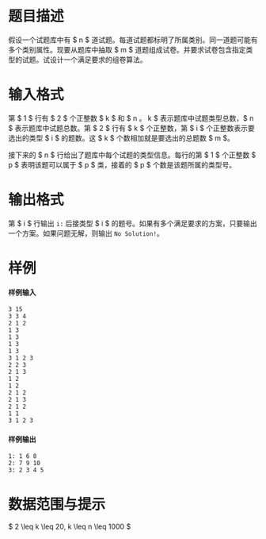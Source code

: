 
# 题目描述

假设一个试题库中有 $ n $ 道试题。每道试题都标明了所属类别。同一道题可能有多个类别属性。现要从题库中抽取 $ m $ 道题组成试卷。并要求试卷包含指定类型的试题。试设计一个满足要求的组卷算法。

# 输入格式

第 $ 1 $ 行有 $ 2 $ 个正整数 $ k $ 和 $ n $。$ k $ 表示题库中试题类型总数，$ n $ 表示题库中试题总数。第 $ 2 $ 行有 $ k $ 个正整数，第 $ i $ 个正整数表示要选出的类型 $ i $ 的题数。这 $ k $ 个数相加就是要选出的总题数 $ m $。

接下来的 $ n $ 行给出了题库中每个试题的类型信息。每行的第 $ 1 $ 个正整数 $ p $ 表明该题可以属于 $ p $ 类，接着的 $ p $ 个数是该题所属的类型号。

# 输出格式

第 $ i $ 行输出 `i:` 后接类型 $ i $ 的题号。如果有多个满足要求的方案，只要输出一个方案。如果问题无解，则输出 `No Solution!`。

# 样例

#### 样例输入
```plain
3 15
3 3 4
2 1 2
1 3
1 3
1 3
1 3
3 1 2 3
2 2 3
2 1 3
1 2
1 2
2 1 2
2 1 3
2 1 2
1 1
3 1 2 3
```

#### 样例输出
```plain
1: 1 6 8
2: 7 9 10
3: 2 3 4 5
```

# 数据范围与提示

$ 2 \leq k \leq 20, k \leq n \leq 1000 $

